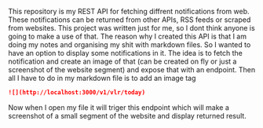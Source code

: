 This repository is my REST API for fetching diffrent notifications from web. These notifications can be returned from other APIs, RSS feeds or scraped from websites. This project was written just for me, so I dont think anyone is going to make a use of that. The reason why I created this API is that I am doing my notes and organising my shit with markdown files. So I wanted to have an option to display some notifications in it. The idea is to fetch the notification and create an image of that (can be created on fly or just a screenshot of the website segment) and expose that with an endpoint. Then all I have to do in my markdown file is to add an image tag

```md
![](http://localhost:3000/v1/vlr/today)
```

Now when I open my file it will triger this endpoint which will make a screenshot of a small segment of the website and display returned result.

